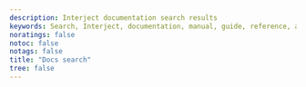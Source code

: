 ```yaml
---
description: Interject documentation search results
keywords: Search, Interject, documentation, manual, guide, reference, api
noratings: false
notoc: false
notags: false
title: "Docs search"
tree: false
---
```


<style type='text/css'>
#my-cse1 { all: initial !important; all: default !important; }
#my-cse1 table, #my-cse1 table tr, #my-cse1 table tr th, #my-cse1 table tr td, .gs-bidi-start-align { border: 0px !important; padding: 0px !important; line-height: initial !important; margin: 0px !important; }
.gs-snippet { margin-top: 0px !important; margin-bottom: 0px !important; padding: 0px !important; color: #999}
.gs-webResult .gs-result .gs-no-results-result { padding: 10px !important; }
.gs-per-result-labels { display: none !important; }
.gsc-url-top, .gsc-thumbnail-inside, .gs-spelling { padding: 0px !important; }
.gcsc-branding { padding-right: 0px !important; }
.gsc-tabHeader.gsc-tabhActive, .gsc-tabsArea { border-color: #CCC !important; }
.gcs-input, #gsc-i-id1 { padding: 5px 5px 5px 5px !important; }
#gscb_a, .gscb_a { padding: 3px 0px 0px 0px !important;}
.gsc-control-cse, .gsc-control-cse-en { padding: 0px !important; }
.gsc-result-info { padding-bottom: 0px !important; }
.gsc-adBlock { display: none; }
</style>

<div id="glossaryMatch"></div>

<div id="my-cse1">
<script>
  (function() {
    var cx = '005534451279647379552:p216o8yqyva';
    var gcse = document.createElement('script');
    gcse.type = 'text/javascript';
    gcse.async = true;
    gcse.src = 'https://cse.google.com/cse.js?cx=' + cx;
    var s = document.getElementsByTagName('script')[0];
    s.parentNode.insertBefore(gcse, s);
  })();
  //console.log("googlecustomsearch completed");
</script>
<div markdown="0"><gcse:searchresults-only></gcse:searchresults-only></div>
</div>


<script defer>
  //console.log("Begin setTimeout Function");
setTimeout(function(){
  $(document).ready(function() {
    let searchTerm = decodeURI(queryString().q);
    if(searchTerm != 'undefined' && searchTerm != "") {
      //console.log("begin undefined searchTerm");
      //console.log(searchTerm)
      $("#st-search-input").val(searchTerm);
      $("#st-search-input").focus();
      // Update heading with term user searched for
      //console.log("middle undefined searchTerm");
      let currHeading = $("h1").text();
      $("h1").text(currHeading + " results for: " + searchTerm);
      //console.log(currHeading);
    }
  //console.log("document load");
  });
}, 1);
</script>
